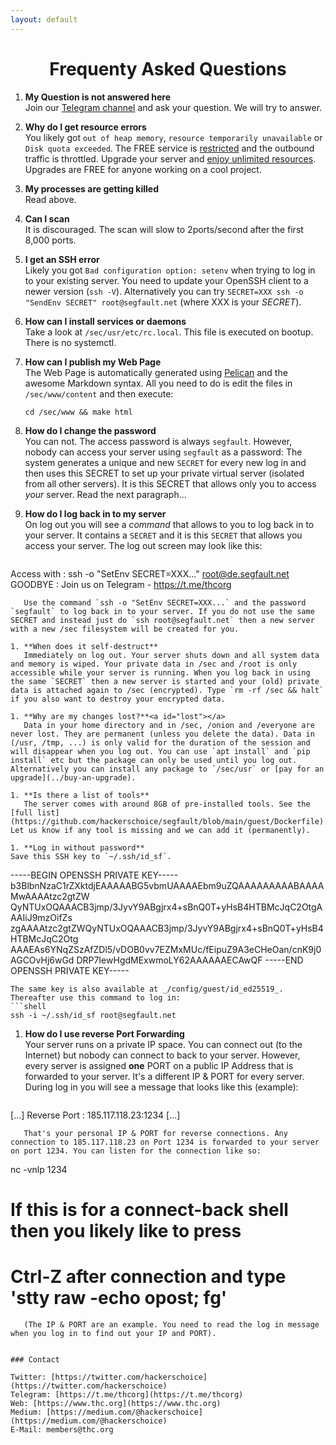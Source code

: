```yaml
---
layout: default
---
```


<div style="text-align:center"><h1>Frequenty Asked Questions</h1></div>

<div style="width:80%; margin:auto">
</div>

1. **My Question is not answered here**  
   Join our [Telegram channel](https://t.me/thcorg) and ask your question. We will try to answer.

1. **Why do I get resource errors**<a id="quota"></a>  
   You likely got `out of heap memory`, `resource temporarily unavailable` or `Disk quota exceeded`. The FREE service is [restricted](../youcheapfuck) and the outbound traffic is throttled. Upgrade your server and [enjoy unlimited resources](../buy-an-upgrade). Upgrades are FREE for anyone working on a cool project.

1. **My processes are getting killed**  
   Read above.

1. **Can I scan**  
   It is discouraged. The scan will slow to 2ports/second after the first 8,000 ports.

1. **I get an SSH error**  
   Likely you got `Bad configuration option: setenv` when trying to log in to your existing server. You need to update your OpenSSH client to a newer version (`ssh -V`). Alternatively you can try `SECRET=XXX ssh -o "SendEnv SECRET" root@segfault.net` (where XXX is your _SECRET_).

1. **How can I install services or daemons**  
   Take a look at `/sec/usr/etc/rc.local`. This file is executed on bootup. There is no systemctl.

1. **How can I publish my Web Page**  
   The Web Page is automatically generated using [Pelican](https://www.getpelican.com) and the awesome Markdown syntax. All you need to do is edit the files in `/sec/www/content` and then execute:
   ```shell
   cd /sec/www && make html
   ```

1. **How do I change the password**  
   You can not. The access password is always `segfault`. However, nobody can access your server using `segfault` as a password: The system generates a unique and new `SECRET` for every new log in and then uses this SECRET to set up your private virtual server (isolated from all other servers). It is this SECRET that allows only you to access *your* server. Read the next paragraph...  

1. **How do I log back in to my server**  
   On log out you will see a *command* that allows to you to log back in to your server. It contains a `SECRET` and it is this `SECRET` that allows you access your server. The log out screen may look like this:
   ```
Access with      : ssh -o "SetEnv SECRET=XXX..." root@de.segfault.net
GOODBYE          : Join us on Telegram - https://t.me/thcorg 
```
   Use the command `ssh -o "SetEnv SECRET=XXX...` and the password `segfault` to log back in to your server. If you do not use the same SECRET and instead just do `ssh root@segfault.net` then a new server with a new /sec filesystem will be created for you.

1. **When does it self-destruct**  
   Immediately on log out. Your server shuts down and all system data and memory is wiped. Your private data in /sec and /root is only accessible while your server is running. When you log back in using the same `SECRET` then a new server is started and your (old) private data is attached again to /sec (encrypted). Type `rm -rf /sec && halt` if you also want to destroy your encrypted data.

1. **Why are my changes lost?**<a id="lost"></a>  
   Data in your home directory and in /sec, /onion and /everyone are never lost. They are permanent (unless you delete the data). Data in (/usr, /tmp, ...) is only valid for the duration of the session and will disappear when you log out. You can use `apt install` and `pip install` etc but the package can only be used until you log out. Alternatively you can install any package to `/sec/usr` or [pay for an upgrade](../buy-an-upgrade).

1. **Is there a list of tools**  
   The server comes with around 8GB of pre-installed tools. See the [full list](https://github.com/hackerschoice/segfault/blob/main/guest/Dockerfile). Let us know if any tool is missing and we can add it (permanently).

1. **Log in without password**  
Save this SSH key to `~/.ssh/id_sf`. 
```
-----BEGIN OPENSSH PRIVATE KEY-----
b3BlbnNzaC1rZXktdjEAAAAABG5vbmUAAAAEbm9uZQAAAAAAAAABAAAAMwAAAAtzc2gtZW
QyNTUxOQAAACB3jmp/3JyvY9ABgjrx4+sBnQ0T+yHsB4HTBMcJqC2OtgAAAIiJ9mzOifZs
zgAAAAtzc2gtZWQyNTUxOQAAACB3jmp/3JyvY9ABgjrx4+sBnQ0T+yHsB4HTBMcJqC2Otg
AAAEAs6YNqZSzAfZDl5/vDOB0vv7EZMxMUc/fEipuZ9A3eCHeOan/cnK9j0AGCOvHj6wGd
DRP7IewHgdMExwmoLY62AAAAAAECAwQF
-----END OPENSSH PRIVATE KEY-----
```
The same key is also available at _/config/guest/id_ed25519_. Thereafter use this command to log in:
```shell
ssh -i ~/.ssh/id_sf root@segfault.net
```

1. **How do I use reverse Port Forwarding**<a id="fwd"></a>  
   Your server runs on a private IP space. You can connect out (to the Internet) but nobody can connect to back to your server. However, every server is assigned **one** PORT on a public IP Address that is forwarded to your server. It's a different IP & PORT for every server. During log in you will see a message that looks like this (example):
   ```
[...]
Reverse Port      : 185.117.118.23:1234
[...]
```
   That's your personal IP & PORT for reverse connections. Any connection to 185.117.118.23 on Port 1234 is forwarded to your server on port 1234. You can listen for the connection like so:
```
   nc -vnlp 1234
   # If this is for a connect-back shell then you likely like to press
   # Ctrl-Z after connection and type 'stty raw -echo opost; fg'
```
   (The IP & PORT are an example. You need to read the log in message when you log in to find out your IP and PORT).


### Contact

Twitter: [https://twitter.com/hackerschoice](https://twitter.com/hackerschoice)  
Telegram: [https://t.me/thcorg](https://t.me/thcorg)  
Web: [https://www.thc.org](https://www.thc.org)  
Medium: [https://medium.com/@hackerschoice](https://medium.com/@hackerschoice)  
E-Mail: members@thc.org  

